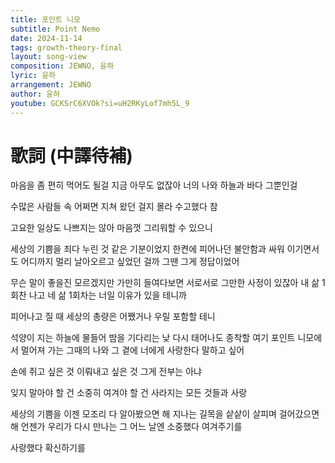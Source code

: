 ```yaml
---
title: 포인트 니모
subtitle: Point Nemo
date: 2024-11-14
tags: growth-theory-final
layout: song-view
composition: JEWNO, 윤하
lyric: 윤하
arrangement: JEWNO
author: 윤하
youtube: GCKSrC6XVOk?si=uH2RKyLof7mh5L_9
---
```


# 歌詞 (中譯待補)

마음을 좀 편히 먹어도 될걸
지금 아무도 없잖아
너의 나와 하늘과 바다 그뿐인걸

수많은 사람들 속
어쩌면 지쳐 왔던 걸지 몰라
수고했다 참

고요한 일상도
나쁘지는 않아
마음껏 그리워할 수 있으니

세상의 기쁨을 죄다 누린 것 같은 기분이었지
한켠에 피어나던 불안함과 싸워 이기면서도
어디까지 멀리 날아오르고 싶었던 걸까
그땐 그게 정답이었어

무슨 말이 좋을진 모르겠지만
가만히 들여다보면
서로서로 그만한 사정이 있잖아
내 삶 1회찬 나고
네 삶 1회차는 너일 이유가
있을 테니까

피어나고 질 때 세상의 총량은
어쨌거나 우릴 포함할 테니

석양이 지는 하늘에 물들어
밤을 기다리는 낮
다시 태어나도 종착할 여기 포인트 니모에서
멀어져 가는 그때의 나와 그 곁에 너에게
사랑한다 말하고 싶어

손에 쥐고 싶은 것
이뤄내고 싶은 것
그게 전부는 아냐

잊지 말아야 할 건
소중히 여겨야 할 건
사라지는 모든 것들과 사랑

세상의 기쁨을 이젠 모조리 다 알아봤으면 해
지나는 길목을 샅샅이 살피며 걸어갔으면 해
언젠가 우리가 다시 만나는 그 어느 날엔
소중했다 여겨주기를

사랑했다 확신하기를
